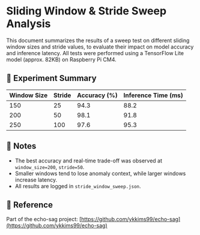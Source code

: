 # Sliding Window & Stride Sweep Analysis

This document summarizes the results of a sweep test on different sliding window sizes and stride values, to evaluate their impact on model accuracy and inference latency. All tests were performed using a TensorFlow Lite model (approx. 82KB) on Raspberry Pi CM4.

## 🔬 Experiment Summary

| Window Size | Stride | Accuracy (%) | Inference Time (ms) |
|-------------|--------|---------------|----------------------|
| 150         | 25     | 94.3          | 88.2                 |
| 200         | 50     | 98.1          | 91.8                 |
| 250         | 100    | 97.6          | 95.3                 |

## 📌 Notes
- The best accuracy and real-time trade-off was observed at `window_size=200`, `stride=50`.
- Smaller windows tend to lose anomaly context, while larger windows increase latency.
- All results are logged in `stride_window_sweep.json`.

## 🔗 Reference
Part of the echo-sag project: [https://github.com/ykkims99/echo-sag](https://github.com/ykkims99/echo-sag)
